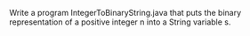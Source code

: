 Write a program IntegerToBinaryString.java that puts the binary representation of a positive integer n into a String variable s.
